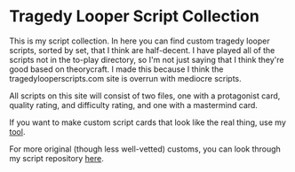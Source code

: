 # Tragedy Looper Script Collection

This is my script collection. In here you can find custom tragedy looper scripts, sorted by set, that I think are half-decent. I have played all of the scripts not in the to-play directory, so I'm not just saying that I think they're good based on theorycraft. I made this because I think the tragedylooperscripts.com site is overrun with mediocre scripts.

All scripts on this site will consist of two files, one with a protagonist card, quality rating, and difficulty rating, and one with a mastermind card.

If you want to make custom script cards that look like the real thing, use my [tool](https://github.com/Redless/loopcard).

For more original (though less well-vetted) customs, you can look through my script repository [here](https://github.com/Redless/looper-workbench).
